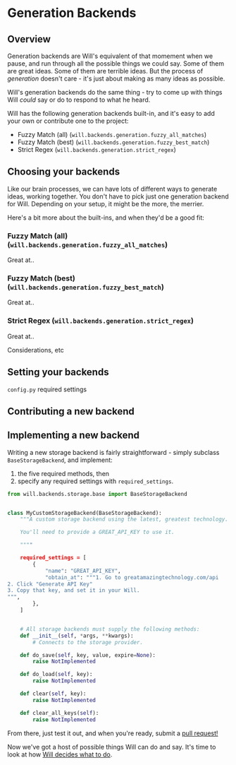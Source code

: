 # Generation Backends

## Overview
Generation backends are Will's equivalent of that momement when we pause, and run through all the possible things we could say.  Some of them are great ideas.  Some of them are terrible ideas.  But the process of _generation_ doesn't care - it's just about making as many ideas as possible.

Will's generation backends do the same thing - try to come up with things Will *could* say or do to respond to what he heard.

Will has the following generation backends built-in, and it's easy to add your own or contribute one to the project:

- Fuzzy Match (all) (`will.backends.generation.fuzzy_all_matches`)
- Fuzzy Match (best) (`will.backends.generation.fuzzy_best_match`)
- Strict Regex (`will.backends.generation.strict_regex`)


## Choosing your backends

Like our brain processes, we can have lots of different ways to generate ideas, working together.  You don't have to pick just one generation backend for Will.  Depending on your setup, it might be the more, the merrier.

Here's a bit more about the built-ins, and when they'd be a good fit:

### Fuzzy Match (all) (`will.backends.generation.fuzzy_all_matches`)

Great at..

### Fuzzy Match (best) (`will.backends.generation.fuzzy_best_match`)

Great at..

### Strict Regex (`will.backends.generation.strict_regex`)

Great at..


Considerations, etc

## Setting your backends

`config.py`
required settings

## Contributing a new backend

## Implementing a new backend

Writing a new storage backend is fairly straightforward - simply subclass `BaseStorageBackend`, and implement:

1) the five required methods, then
2) specify any required settings with `required_settings`.


```python
from will.backends.storage.base import BaseStorageBackend


class MyCustomStorageBackend(BaseStorageBackend):
    """A custom storage backend using the latest, greatest technology.

    You'll need to provide a GREAT_API_KEY to use it.

    """"

    required_settings = [
        {
            "name": "GREAT_API_KEY",
            "obtain_at": """1. Go to greatamazingtechnology.com/api
2. Click "Generate API Key"
3. Copy that key, and set it in your Will.
""",
        },
    ]


    # All storage backends must supply the following methods:    
    def __init__(self, *args, **kwargs):
        # Connects to the storage provider.

    def do_save(self, key, value, expire=None):
        raise NotImplemented

    def do_load(self, key):
        raise NotImplemented

    def clear(self, key):
        raise NotImplemented

    def clear_all_keys(self):
        raise NotImplemented

```

From there, just test it out, and when you're ready, submit a [pull request!](https://github.com/skoczen/will/pulls)

Now we've got a host of possible things Will can do and say.  It's time to look at how [Will decides what to do](/platform/execution).